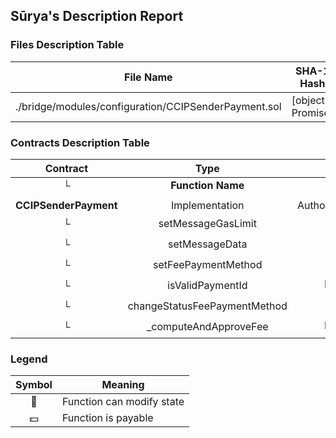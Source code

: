 ## Sūrya's Description Report

### Files Description Table


|  File Name  |  SHA-1 Hash  |
|-------------|--------------|
| ./bridge/modules/configuration/CCIPSenderPayment.sol | [object Promise] |


### Contracts Description Table


|  Contract  |         Type        |       Bases      |                  |                 |
|:----------:|:-------------------:|:----------------:|:----------------:|:---------------:|
|     └      |  **Function Name**  |  **Visibility**  |  **Mutability**  |  **Modifiers**  |
||||||
| **CCIPSenderPayment** | Implementation | AuthorizationModule |||
| └ | setMessageGasLimit | Public ❗️ | 🛑  | onlyRole |
| └ | setMessageData | Public ❗️ | 🛑  | onlyRole |
| └ | setFeePaymentMethod | Public ❗️ | 🛑  | onlyRole |
| └ | isValidPaymentId | Internal 🔒 |   | |
| └ | changeStatusFeePaymentMethod | Public ❗️ | 🛑  | onlyRole |
| └ | _computeAndApproveFee | Internal 🔒 | 🛑  | |


### Legend

|  Symbol  |  Meaning  |
|:--------:|-----------|
|    🛑    | Function can modify state |
|    💵    | Function is payable |
